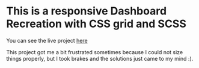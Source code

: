 # This is a responsive Dashboard Recreation with CSS grid and SCSS

You can see the live project [here](https://parzivalcen.github.io/dashboard_responsive/)

This project got me a bit frustrated sometimes because I could not size things properly, but I took brakes and the solutions just came to my mind :).